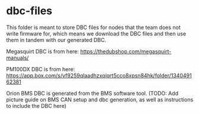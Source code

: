 # dbc-files
This folder is meant to store DBC files for nodes that the team does not write firmware for, which means we download the DBC files and then use them in tandem with our generated DBC.

Megasquirt DBC is from here: <https://thedubshop.com/megasquirt-manuals/>

PM100DX DBC is from here: <https://app.box.com/s/vf9259qlaadhzxqiqrt5cco8xpsn84hk/folder/134049162381>

Orion BMS DBC is generated from the BMS software tool. (TODO: Add picture guide on BMS CAN setup and dbc generation, as well as instructions to include the DBC here)
